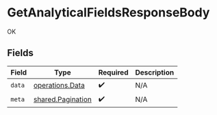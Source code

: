 # GetAnalyticalFieldsResponseBody

OK


## Fields

| Field                                                         | Type                                                          | Required                                                      | Description                                                   |
| ------------------------------------------------------------- | ------------------------------------------------------------- | ------------------------------------------------------------- | ------------------------------------------------------------- |
| `data`                                                        | [operations.Data](../../../sdk/models/operations/data.md)     | :heavy_check_mark:                                            | N/A                                                           |
| `meta`                                                        | [shared.Pagination](../../../sdk/models/shared/pagination.md) | :heavy_check_mark:                                            | N/A                                                           |